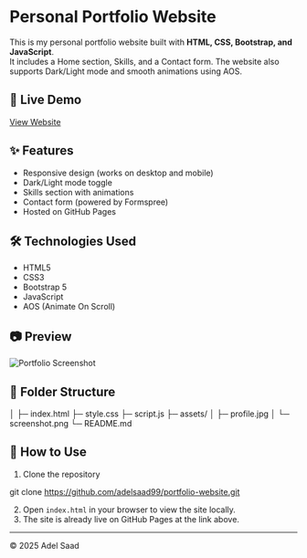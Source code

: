 # Personal Portfolio Website

This is my personal portfolio website built with **HTML, CSS, Bootstrap, and JavaScript**.  
It includes a Home section, Skills, and a Contact form. The website also supports Dark/Light mode and smooth animations using AOS.

## 🚀 Live Demo
[View Website](https://adelsaad99.github.io/portfolio-website/)

## ✨ Features
- Responsive design (works on desktop and mobile)
- Dark/Light mode toggle
- Skills section with animations
- Contact form (powered by Formspree)
- Hosted on GitHub Pages

## 🛠️ Technologies Used
- HTML5
- CSS3
- Bootstrap 5
- JavaScript
- AOS (Animate On Scroll)

## 📷 Preview
![Portfolio Screenshot](assets/screenshot.png)


## 📂 Folder Structure

│
├─ index.html
├─ style.css
├─ script.js
├─ assets/
│ ├─ profile.jpg
│ └─ screenshot.png
└─ README.md

## 📝 How to Use
1. Clone the repository

git clone https://github.com/adelsaad99/portfolio-website.git

2. Open `index.html` in your browser to view the site locally.  
3. The site is already live on GitHub Pages at the link above.

---

© 2025 Adel Saad